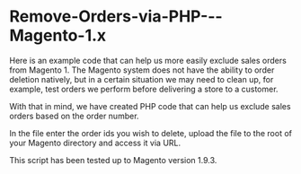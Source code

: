 # Remove-Orders-via-PHP---Magento-1.x

Here is an example code that can help us more easily exclude sales orders from Magento 1.
The Magento system does not have the ability to order deletion natively, but in a certain situation we may need to clean up, for example, test orders we perform before delivering a store to a customer.

With that in mind, we have created PHP code that can help us exclude sales orders based on the order number.

In the file enter the order ids you wish to delete, upload the file to the root of your Magento directory and access it via URL.

This script has been tested up to Magento version 1.9.3.